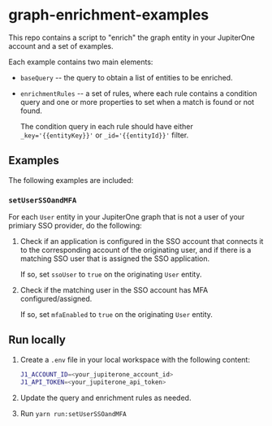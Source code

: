 # graph-enrichment-examples

This repo contains a script to "enrich" the graph entity in your JupiterOne
account and a set of examples.

Each example contains two main elements:

* `baseQuery` -- the query to obtain a list of entities to be enriched.

* `enrichmentRules` -- a set of rules, where each rule contains a condition
  query and one or more properties to set when a match is found or not found.

  The condition query in each rule should have either `_key='{{entityKey}}'` or
  `_id='{{entityId}}'` filter.

## Examples

The following examples are included:

### `setUserSSOandMFA`

For each `User` entity in your JupiterOne graph that is not a user of your
primiary SSO provider, do the following:

1. Check if an application is configured in the SSO account that connects it to
   the corresponding account of the originating user, and if there is a matching
   SSO user that is assigned the SSO application.

   If so, set `ssoUser` to `true` on the originating `User` entity.

1. Check if the matching user in the SSO account has MFA configured/assigned.

   If so, set `mfaEnabled` to `true` on the originating `User` entity.

## Run locally

1. Create a `.env` file in your local workspace with the following content:

   ```bash
   J1_ACCOUNT_ID=<your_jupiterone_account_id>
   J1_API_TOKEN=<your_jupiterone_api_token>
   ```

1. Update the query and enrichment rules as needed.

1. Run `yarn run:setUserSSOandMFA`
